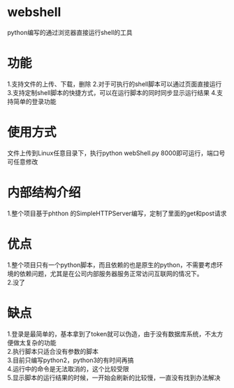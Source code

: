 # webshell
python编写的通过浏览器直接运行shell的工具

# 功能
1.支持文件的上传、下载，删除
2.对于可执行的shell脚本可以通过页面直接运行
3.支持定制shell脚本的快捷方式，可以在运行脚本的同时同步显示运行结果
4.支持简单的登录功能

# 使用方式
文件上传到Linux任意目录下，执行python webShell.py 8000即可运行，端口号可任意修改

# 内部结构介绍
1.整个项目基于phthon 的SimpleHTTPServer编写，定制了里面的get和post请求

# 优点
1.整个项目只有一个python脚本，而且依赖的也是原生的python，不需要考虑环境的依赖问题，尤其是在公司内部服务器服务正常访问互联网的情况下。  
2.没了

# 缺点
1.登录是最简单的，基本拿到了token就可以伪造，由于没有数据库系统，不太方便做太复杂的功能  
2.执行脚本只适合没有参数的脚本  
3.目前只编写python2，python3的有时间再搞  
4.运行中的命令是无法取消的，这个比较受限  
5.显示脚本的运行结果的时候，一开始会刷新的比较慢，一直没有找到办法解决  

